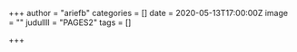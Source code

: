 +++
author = "ariefb"
categories = []
date = 2020-05-13T17:00:00Z
image = ""
judullll = "PAGES2"
tags = []

+++
